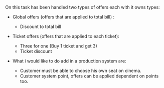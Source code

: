 On this task has been handled two types of offers each with it owns types:

- Global offers (offers that are applied to total bill) :
  * Discount to total bill
  
- Ticket offers (offers that are applied to each ticket):
  * Three for one (Buy 1 ticket and get 3)
  * Ticket discount
  
- What i would like to do add in a production system are:
  * Customer must be able to choose his own seat on cinema. 
  * Customer system point, offers can be applied dependent on points too.


